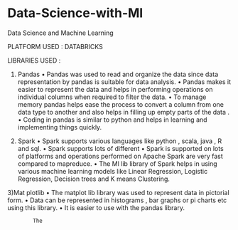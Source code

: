 # Data-Science-with-Ml
Data Science and Machine Learning 

PLATFORM USED : DATABRICKS 

LIBRARIES USED :

1)	Pandas 
•	Pandas was used to read and organize the data since data representation by pandas is suitable for data analysis. 
•	Pandas makes it easier to represent the data and helps in performing operations on individual columns when required to filter the data.
•	To manage memory pandas helps ease the process to convert a column from one data type to another and also helps in filling up empty parts of the data .
•	Coding in pandas is similar to python and helps in learning and implementing things quickly.


2)	Spark
•	Spark supports various languages like python , scala, java , R and sql.
•	Spark supports lots of different 
•	Spark is supported on lots of platforms and operations performed on Apache Spark are very fast compared to mapreduce.
•	The Ml lib library of Spark helps in using various machine learning models like Linear Regression, Logistic Regression, Decision trees and K means Clustering.


3)Mat plotlib
•	The matplot lib library was used to represent data in pictorial form.
•	Data can be represented in histograms , bar graphs or pi charts etc using this library.
•	It is easier to use with the pandas library.



            The
